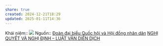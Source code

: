 ```yaml
---
share: true
created: 2024-12-21T18:29
updated: 2025-01-11T14:36
---
```

Khái niệm:: 
![](https://hdnd.tayninh.gov.vn/PublishingImages/2021-04/KD%20074_Key_07042021125130.jpg)
Nguồn:: [Đoàn đại biểu Quốc hội và Hội đồng nhân dân](https://hdnd.tayninh.gov.vn/vi/news/kinh-nghiem-hoat-dong/quy-tr-nh-x-y-d-ng-ban-h-nh-ngh-quy-t-c-a-h-nd-t-nh-theo-th-t-c-r-t-g-n-7731.html)
[NGHỊ QUYẾT VÀ NGHỊ ĐỊNH – LUẬT VĂN DIỄN DỊCH](https://luatvandiendich.wordpress.com/2018/06/10/nghi-quyet-va-nghi-dinh/)
